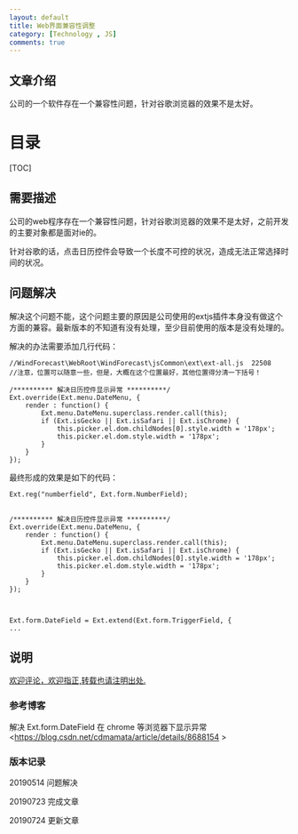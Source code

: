 ```yaml
---
layout: default
title: Web界面兼容性调整
category: [Technology , JS]
comments: true
---
```


## 文章介绍
公司的一个软件存在一个兼容性问题，针对谷歌浏览器的效果不是太好。






# 目录

[TOC]








## 需要描述 
公司的web程序存在一个兼容性问题，针对谷歌浏览器的效果不是太好，之前开发的主要对象都是面对ie的。

针对谷歌的话，点击日历控件会导致一个长度不可控的状况，造成无法正常选择时间的状况。



## 问题解决

解决这个问题不能，这个问题主要的原因是公司使用的extjs插件本身没有做这个方面的兼容。最新版本的不知道有没有处理，至少目前使用的版本是没有处理的。

解决的办法需要添加几行代码：
```
//WindForecast\WebRoot\WindForecast\jsCommon\ext\ext-all.js  22508
//注意，位置可以随意一些，但是，大概在这个位置最好，其他位置得分清一下括号！

/********** 解决日历控件显示异常 **********/
Ext.override(Ext.menu.DateMenu, {
	render : function() {
		Ext.menu.DateMenu.superclass.render.call(this);
		if (Ext.isGecko || Ext.isSafari || Ext.isChrome) {
			this.picker.el.dom.childNodes[0].style.width = '178px';
			this.picker.el.dom.style.width = '178px';
		}
	}
});
```

最终形成的效果是如下的代码：
```
Ext.reg("numberfield", Ext.form.NumberField);


/********** 解决日历控件显示异常 **********/
Ext.override(Ext.menu.DateMenu, {
	render : function() {
		Ext.menu.DateMenu.superclass.render.call(this);
		if (Ext.isGecko || Ext.isSafari || Ext.isChrome) {
			this.picker.el.dom.childNodes[0].style.width = '178px';
			this.picker.el.dom.style.width = '178px';
		}
	}
});



Ext.form.DateField = Ext.extend(Ext.form.TriggerField, {
...
```





## 说明

[欢迎评论，欢迎指正,转载也请注明出处.](https://wangkun19930608.github.io/technology/js/2019/05/14/company-web-date/ )


### 参考博客

解决 Ext.form.DateField 在 chrome 等浏览器下显示异常<https://blog.csdn.net/cdmamata/article/details/8688154 >

### 版本记录
20190514 问题解决

20190723 完成文章

20190724 更新文章
